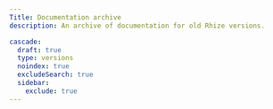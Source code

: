 ```yaml
---
Title: Documentation archive
description: An archive of documentation for old Rhize versions.

cascade:
  draft: true
  type: versions
  noindex: true
  excludeSearch: true
  sidebar:
    exclude: true
---
```

